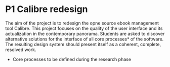 # P1 Calibre redesign

The aim of the project is to redesign the opne source ebook management tool Calibre.
This project focuses on the quality of the user interface and its actualization in the contemporary panorama.
Students are asked to discover alternative solutions for the interface of all core processes* of the software.
The resulting design system should present itself as a coherent, complete, resolved work.

* Core processes to be defined during the research phase
